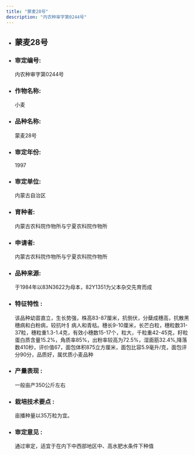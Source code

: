 ```yaml
---
title: "蒙麦28号"
description: "内农种审字第0244号"
---
```

* ## 蒙麦28号
* ###  审定编号:  
   内农种审字第0244号

*  ### 作物名称:  
   小麦

*   ###  品种名称: 
    蒙麦28号

*   ### 审定年份: 
    1997

*   ### 审定单位:  
    内蒙古自治区

*   ### 育种者:  
    内蒙古农科院作物所与宁夏农科院作物所

*   ### 申请者:  
    内蒙古农科院作物所与宁夏农科院作物所

*   ### 品种来源:  
    于1984年以83N3622为母本，82Y1351为父本杂交先育而成


*   ### 特征特性 : 
    该品种幼苗直立，生长势强，株高83-87厘米，抗倒伏，分蘖成穗高，抗散黑穗病和白粉病，较抗叶犭病人和青枯。穗长9-10厘米，长芒白粒，穗粒数31-37粒，穗粒重1.3-1.4克，有效小穗数15-17个，粒大，千粒重42-45克，籽粒蛋白质含量15.2%，角质率85%，出粉率较高为72.5%，湿面筋32.4%,降落数410秒，评价值67，面包体积875立方厘米，面包比容5.9毫升/克，面包评分90分，品质好，属优质小麦品种


*   ### 产量表现 : 
    一般亩产350公斤左右


*   ### 栽培技术要点 : 
    亩播种量以35万粒为宜。

*   ### 审定意见 : 
    通过审定，适宜于在内下中西部地区中、高水肥水条件下种值

